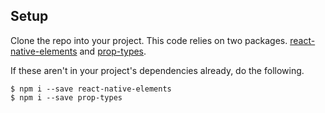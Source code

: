 ## Setup

Clone the repo into your project. This code relies on two packages. [react-native-elements](https://www.npmjs.com/package/react-native-elements) and [prop-types](https://www.npmjs.com/package/prop-types).

If these aren't in your project's dependencies already, do the following.

```
$ npm i --save react-native-elements
$ npm i --save prop-types
```

